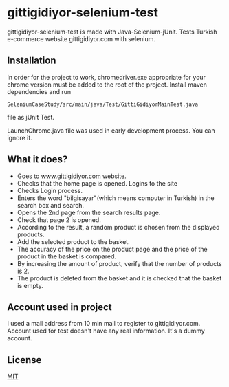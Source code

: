 # gittigidiyor-selenium-test
gittigidiyor-selenium-test is made with Java-Selenium-jUnit. Tests Turkish e-commerce website gittigidiyor.com with selenium.


## Installation

In order for the project to work, chromedriver.exe appropriate for your chrome version must be added to the root of the project.
Install maven dependencies and run 
```
SeleniumCaseStudy/src/main/java/Test/GittiGidiyorMainTest.java
```
file as jUnit Test.

LaunchChrome.java file was used in early development process. You can ignore it.

## What it does?

- Goes to www.gittigidiyor.com website.
- Checks that the home page is opened. Logins to the site
- Checks Login process.
- Enters the word "bilgisayar"(which means computer in Turkish) in the search box and search.
- Opens the 2nd page from the search results page.
- Check that page 2 is opened.
- According to the result, a random product is chosen from the displayed products.
- Add the selected product to the basket.
- The accuracy of the price on the product page and the price of the product in the basket is compared.
- By increasing the amount of product, verify that the number of products is 2.
- The product is deleted from the basket and it is checked that the basket is empty. 

## Account used in project
I used a mail address from 10 min mail to register to gittigidiyor.com. Account used for test doesn't have any real information. It's a dummy account.


## License
[MIT](https://choosealicense.com/licenses/mit/)
